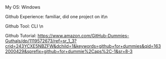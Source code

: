 My OS: Windows 

Github Experience: familiar, did one project on it\n

Github Tool: CLI \n

Github Tutorial: https://www.amazon.com/GitHub-Dummies-Guthals/dp/1119572673/ref=sr_1_3?crid=243YCXE5NBZFW&dchild=1&keywords=github+for+dummies&qid=1632000429&sprefix=github+for+dummie%2Caps%2C-1&sr=8-3
